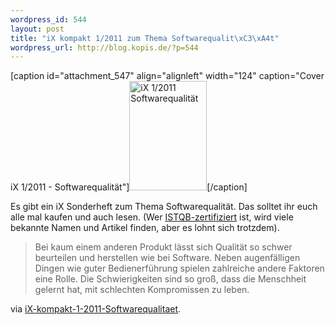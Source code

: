 ```yaml
--- 
wordpress_id: 544
layout: post
title: "iX kompakt 1/2011 zum Thema Softwarequalit\xC3\xA4t"
wordpress_url: http://blog.kopis.de/?p=544
---
```

[caption id="attachment_547" align="alignleft" width="124" caption="Cover iX 1/2011 - Softwarequalität"]<a href="http://www.heise-shop.de/heise-zeitschriften-verlag/ix-kompakt-1-2011-softwarequalitaet_pid_14623305.html"><img class="size-full wp-image-547" title="iX 1/2011 Softwarequalität" src="http://blog.kopis.de/wp-content/uploads/2011/03/ix-1-2011-softwarequalitaet.jpg" alt="iX 1/2011 Softwarequalität" width="124" height="175" /></a>[/caption]

Es gibt ein iX Sonderheft zum Thema Softwarequalität. Das solltet ihr euch alle mal kaufen und auch lesen. (Wer <a href="http://istqb.de/">ISTQB-zertifiziert</a> ist, wird viele bekannte Namen und Artikel finden, aber es lohnt sich trotzdem).
<blockquote>Bei kaum einem anderen Produkt lässt sich Qualität so schwer beurteilen und herstellen wie bei Software. Neben augenfälligen Dingen wie guter Bedienerführung spielen zahlreiche andere Faktoren eine Rolle. Die Schwierigkeiten sind so groß, dass die Menschheit gelernt hat, mit schlechten Kompromissen zu leben.</blockquote>
via <a href="http://www.heise-shop.de/heise-zeitschriften-verlag/ix-kompakt-1-2011-softwarequalitaet_pid_14623305.html">iX-kompakt-1-2011-Softwarequalitaet</a>.
